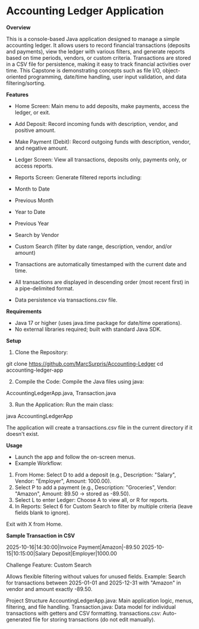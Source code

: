                
# **Accounting Ledger Application**
 
**Overview**

This is a console-based Java application designed to manage a simple accounting ledger. 
It allows users to record financial transactions (deposits and payments), view the ledger with various filters, and generate reports based on time periods, vendors, or custom criteria. 
Transactions are stored in a CSV file for persistence, making it easy to track financial activities over time.
This Capstone is demonstrating concepts such as file I/O, object-oriented programming, date/time handling, user input validation, and data filtering/sorting.


**Features**

* Home Screen: Main menu to add deposits, make payments, access the ledger, or exit.
* Add Deposit: Record incoming funds with description, vendor, and positive amount.
* Make Payment (Debit): Record outgoing funds with description, vendor, and negative amount.
* Ledger Screen: View all transactions, deposits only, payments only, or access reports.
* Reports Screen: Generate filtered reports including:

* Month to Date
* Previous Month
* Year to Date
* Previous Year
* Search by Vendor
* Custom Search (filter by date range, description, vendor, and/or amount)

* Transactions are automatically timestamped with the current date and time.
* All transactions are displayed in descending order (most recent first) in a pipe-delimited format.
* Data persistence via transactions.csv file.


**Requirements**
* Java 17 or higher (uses java.time package for date/time operations).
* No external libraries required; built with standard Java SDK.


**Setup**

1. Clone the Repository:

git clone https://github.com/MarcSurpris/Accounting-Ledger
cd accounting-ledger-app

2. Compile the Code:
Compile the Java files using java:

AccountingLedgerApp.java, Transaction.java

3. Run the Application:
Run the main class:

java AccountingLedgerApp

The application will create a transactions.csv file in the current directory if it doesn't exist.

**Usage**

* Launch the app and follow the on-screen menus.
* Example Workflow:

1. From Home: Select D to add a deposit (e.g., Description: "Salary", Vendor: "Employer", Amount: 1000.00).
2. Select P to add a payment (e.g., Description: "Groceries", Vendor: "Amazon", Amount: 89.50 → stored as -89.50).
3. Select L to enter Ledger: Choose A to view all, or R for reports.
4. In Reports: Select 6 for Custom Search to filter by multiple criteria (leave fields blank to ignore).

Exit with X from Home.

**Sample Transaction in CSV**

2025-10-16|14:30:00|Invoice Payment|Amazon|-89.50
2025-10-15|10:15:00|Salary Deposit|Employer|1000.00

Challenge Feature: Custom Search

Allows flexible filtering without values for unused fields.
Example: Search for transactions between 2025-01-01 and 2025-12-31 with "Amazon" in vendor and amount exactly -89.50.

Project Structure
AccountingLedgerApp.java: Main application logic, menus, filtering, and file handling.
Transaction.java: Data model for individual transactions with getters and CSV formatting.
transactions.csv: Auto-generated file for storing transactions (do not edit manually).

